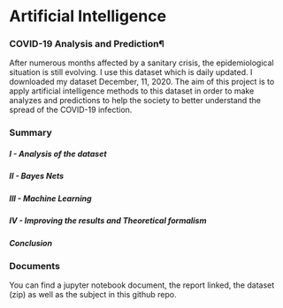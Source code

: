 # Artificial Intelligence

### COVID-19 Analysis and Prediction¶

After numerous months affected by a sanitary crisis, the epidemiological situation is still evolving. I use this dataset which is daily updated. I downloaded my dataset  December, 11, 2020. 
The aim of this project is to apply artificial intelligence methods to this dataset in order to make analyzes and predictions to help the society to better understand the spread of the COVID-19 infection.


### Summary

##### I - Analysis of the dataset
##### II - Bayes Nets
##### III - Machine Learning
##### IV - Improving the results and Theoretical formalism
##### Conclusion	

### Documents

You can find a jupyter notebook document, the report linked, the dataset (zip) as well as the subject in this github repo.
